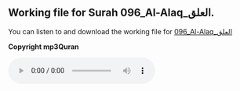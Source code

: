 
## Working file for Surah 096_Al-Alaq_العلق.

You can listen to and download the working file for [096_Al-Alaq_العلق](https://server13.mp3quran.net/husr/096.mp3)

**Copyright mp3Quran**

<audio controls src="https://server13.mp3quran.net/husr/096.mp3"></audio>
